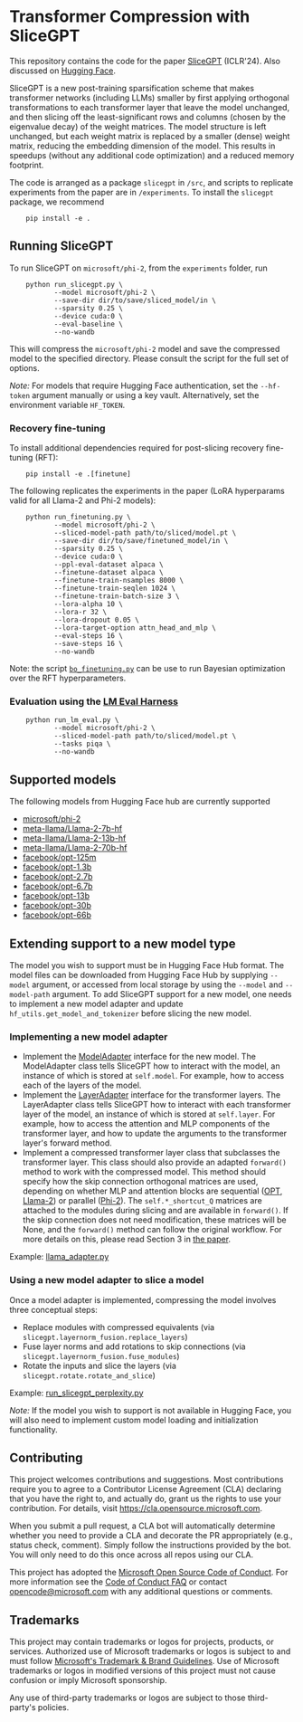 # Transformer Compression with SliceGPT

This repository contains the code for the paper [SliceGPT](https://arxiv.org/abs/2401.15024) (ICLR'24). Also discussed on [Hugging Face](https://huggingface.co/papers/2401.15024). 

SliceGPT is a new post-training sparsification scheme that makes transformer networks (including LLMs) smaller by 
first applying orthogonal transformations to each transformer layer that leave the model unchanged, and then slicing off the 
least-significant rows and columns (chosen by the eigenvalue decay) of the weight matrices. The model structure is 
left unchanged, but each weight matrix is replaced by a smaller (dense) weight matrix, reducing the embedding dimension 
of the model. This results in speedups (without any additional code optimization) and a reduced memory footprint.  

The code is arranged as a package `slicegpt` in `/src`, and scripts to replicate experiments from the paper are in 
`/experiments`. To install the `slicegpt` package, we recommend

```
    pip install -e . 
```

## Running SliceGPT

To run SliceGPT on `microsoft/phi-2`, from the `experiments` folder, run 
```
    python run_slicegpt.py \
           --model microsoft/phi-2 \
           --save-dir dir/to/save/sliced_model/in \
           --sparsity 0.25 \
           --device cuda:0 \
           --eval-baseline \
           --no-wandb
```

This will compress the `microsoft/phi-2` model and save the compressed model to the specified directory. Please consult 
the script for the full set of options.

_Note:_ For models that require Hugging Face authentication, set the `--hf-token` argument 
manually or using a key vault. Alternatively, set the environment variable `HF_TOKEN`.

### Recovery fine-tuning

To install additional dependencies required for post-slicing recovery fine-tuning (RFT):

```
    pip install -e .[finetune]
```

The following replicates the experiments in the paper (LoRA hyperparams valid for all Llama-2 and Phi-2 models): 
```
    python run_finetuning.py \
           --model microsoft/phi-2 \
           --sliced-model-path path/to/sliced/model.pt \
           --save-dir dir/to/save/finetuned_model/in \
           --sparsity 0.25 \
           --device cuda:0 \
           --ppl-eval-dataset alpaca \
           --finetune-dataset alpaca \
           --finetune-train-nsamples 8000 \
           --finetune-train-seqlen 1024 \
           --finetune-train-batch-size 3 \
           --lora-alpha 10 \
           --lora-r 32 \
           --lora-dropout 0.05 \
           --lora-target-option attn_head_and_mlp \
           --eval-steps 16 \
           --save-steps 16 \
           --no-wandb
```

Note: the script [`bo_finetuning.py`](./experiments/bo_finetuning.py) can be use to run Bayesian optimization over the RFT hyperparameters.

### Evaluation using the [LM Eval Harness](https://github.com/EleutherAI/lm-evaluation-harness) 
```
    python run_lm_eval.py \
           --model microsoft/phi-2 \
           --sliced-model-path path/to/sliced/model.pt \
           --tasks piqa \
           --no-wandb
```

## Supported models

The following models from Hugging Face hub are currently supported
- [microsoft/phi-2](https://huggingface.co/microsoft/phi-2)
- [meta-llama/Llama-2-7b-hf](https://huggingface.co/meta-llama/Llama-2-7b)
- [meta-llama/Llama-2-13b-hf](https://huggingface.co/meta-llama/Llama-2-13b)
- [meta-llama/Llama-2-70b-hf](https://huggingface.co/meta-llama/Llama-2-70b)
- [facebook/opt-125m](https://huggingface.co/facebook/opt-125m)
- [facebook/opt-1.3b](https://huggingface.co/facebook/opt-1.3b)
- [facebook/opt-2.7b](https://huggingface.co/facebook/opt-2.7b)
- [facebook/opt-6.7b](https://huggingface.co/facebook/opt-6.7b)
- [facebook/opt-13b](https://huggingface.co/facebook/opt-13b)
- [facebook/opt-30b](https://huggingface.co/facebook/opt-30b)
- [facebook/opt-66b](https://huggingface.co/facebook/opt-66b)

## Extending support to a new model type

The model you wish to support must be in Hugging Face Hub format. The model files can be downloaded from 
Hugging Face Hub by supplying `--model` argument, or accessed from local storage by using the `--model` and 
`--model-path` argument. To add SliceGPT support for a new model, one needs to implement a new model adapter 
and update `hf_utils.get_model_and_tokenizer` before slicing the new model.

### Implementing a new model adapter
- Implement the [ModelAdapter](./src/slicegpt/model_adapter.py) interface for the new model. The ModelAdapter class tells SliceGPT 
  how to interact with the model, an instance of which is stored at `self.model`. For example, 
  how to access each of the layers of the model.
- Implement the [LayerAdapter](./src/slicegpt/model_adapter.py) interface for the transformer layers. 
  The LayerAdapter class tells SliceGPT how to interact 
  with each transformer layer of the model, an instance of which is stored at `self.layer`. 
  For example, how to access the attention and MLP components of the transformer layer, and 
  how to update the arguments to the transformer layer's forward method.
- Implement a compressed transformer layer class that subclasses the transformer layer. 
  This class should also  provide an adapted `forward()` method to work with the compressed model. 
  This method should specify how the skip connection orthogonal matrices are used, depending on 
  whether MLP and attention blocks are sequential ([OPT](./src/slicegpt/adapters/opt_adapter.py), 
  [Llama-2](./src/slicegpt/adapters/llama_adapter.py)) or parallel 
  ([Phi-2](./src/slicegpt/adapters/phi2_adapter.py)). The `self.*_shortcut_Q` matrices are attached to the modules during
  slicing and are available in `forward()`. If the skip connection does not need modification, these matrices will be None, 
  and the `forward()` method can follow the original workflow. For more details on this, 
  please read Section 3 in [the paper](https://arxiv.org/abs/2401.15024).

Example: [llama_adapter.py](./src/slicegpt/adapters/llama_adapter.py)

### Using a new model adapter to slice a model
Once a model adapter is implemented, compressing the model involves three conceptual steps:
  - Replace modules with compressed equivalents (via `slicegpt.layernorm_fusion.replace_layers`)
  - Fuse layer norms and add rotations to skip connections (via `slicegpt.layernorm_fusion.fuse_modules`)
  - Rotate the inputs and slice the layers (via `slicegpt.rotate.rotate_and_slice`)

Example: [run_slicegpt_perplexity.py](./experiments/run_slicegpt_perplexity.py)

_Note:_ If the model you wish to support is not available in Hugging Face, you will also need to implement 
custom model loading and initialization functionality.

## Contributing

This project welcomes contributions and suggestions.  Most contributions require you to agree to a
Contributor License Agreement (CLA) declaring that you have the right to, and actually do, grant us
the rights to use your contribution. For details, visit https://cla.opensource.microsoft.com.

When you submit a pull request, a CLA bot will automatically determine whether you need to provide
a CLA and decorate the PR appropriately (e.g., status check, comment). Simply follow the instructions
provided by the bot. You will only need to do this once across all repos using our CLA.

This project has adopted the [Microsoft Open Source Code of Conduct](https://opensource.microsoft.com/codeofconduct/).
For more information see the [Code of Conduct FAQ](https://opensource.microsoft.com/codeofconduct/faq/) or
contact [opencode@microsoft.com](mailto:opencode@microsoft.com) with any additional questions or comments.

## Trademarks

This project may contain trademarks or logos for projects, products, or services. Authorized use of Microsoft 
trademarks or logos is subject to and must follow 
[Microsoft's Trademark & Brand Guidelines](https://www.microsoft.com/en-us/legal/intellectualproperty/trademarks/usage/general).
Use of Microsoft trademarks or logos in modified versions of this project must not cause confusion or imply 
Microsoft sponsorship.

Any use of third-party trademarks or logos are subject to those third-party's policies.

